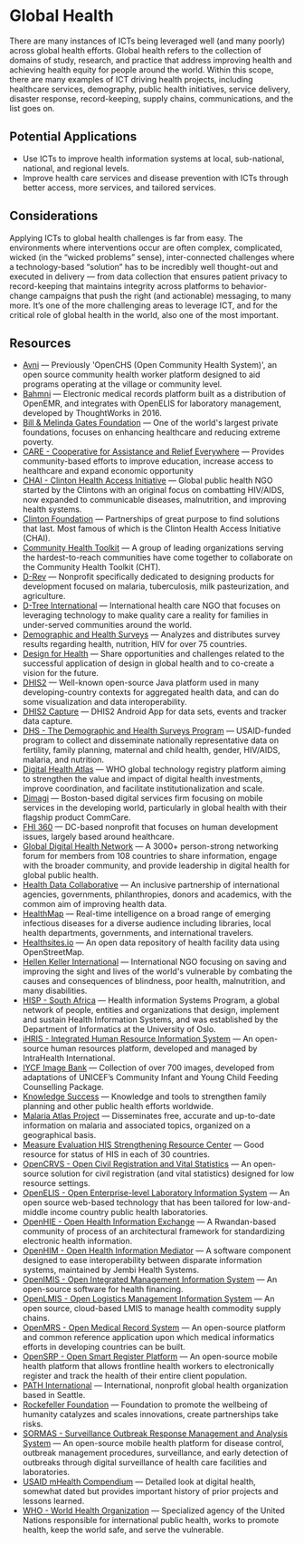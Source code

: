 # Global Health

There are many instances of ICTs being leveraged well (and many poorly) across global health efforts. Global health refers to the collection of domains of study, research, and practice that address improving health and achieving health equity for people around the world. Within this scope, there are many examples of ICT driving health projects, including healthcare services, demography, public health initiatives, service delivery, disaster response, record-keeping, supply chains, communications, and the list goes on.

## Potential Applications

- Use ICTs to improve health information systems at local, sub-national, national, and regional levels.
- Improve health care services and disease prevention with ICTs through better access, more services, and tailored services.

## Considerations

Applying ICTs to global health challenges is far from easy. The environments where interventions occur are often complex, complicated, wicked (in the “wicked problems” sense), inter-connected challenges where a technology-based “solution” has to be incredibly well thought-out and executed in delivery — from data collection that ensures patient privacy to record-keeping that maintains integrity across platforms to behavior-change campaigns that push the right (and actionable) messaging, to many more. It’s one of the more challenging areas to leverage ICT, and for the critical role of global health in the world, also one of the most important.

## Resources

- [Avni](https://avniproject.org) — Previously 'OpenCHS (Open Community Health System)',  an open source community health worker platform designed to aid programs operating at the village or community level.
- [Bahmni](https://www.bahmni.org) — Electronic medical records platform built as a distribution of OpenEMR, and integrates with OpenELIS for laboratory management, developed by ThoughtWorks in 2016.
- [Bill & Melinda Gates Foundation](http://gatesfoundation.org) — One of the world's largest private foundations, focuses on enhancing healthcare and reducing extreme poverty.
- [CARE - Cooperative for Assistance and Relief Everywhere](https://care.org) — Provides community-based efforts to improve education, increase access to healthcare and expand economic opportunity
- [CHAI - Clinton Health Access Initiative](https://clintonhealthaccess.org) — Global public health NGO started by the Clintons with an original focus on combatting HIV/AIDS, now expanded to communicable diseases, malnutrition, and improving health systems.
- [Clinton Foundation](https://clintonfoundation.org) — Partnerships of great purpose to find solutions that last. Most famous of which is the Clinton Health Access Initiative (CHAI).
- [Community Health Toolkit](https://communityhealthtoolkit.org) — A group of leading organizations serving the hardest-to-reach communities have come together to collaborate on the Community Health Toolkit (CHT).
- [D-Rev](https://d-rev.org) — Nonprofit specifically dedicated to designing products for development focused on malaria, tuberculosis, milk pasteurization, and agriculture.
- [D-Tree International](https://d-tree.org) — International health care NGO that focuses on leveraging technology to make quality care a reality for families in under-served communities around the world.
- [Demographic and Health Surveys](https://www.dhsprogram.com/data/) — Analyzes and distributes survey results regarding health, nutrition, HIV for over 75 countries.
- [Design for Health](https://www.designforhealth.org) — Share opportunities and challenges related to the successful application of design in global health and to co-create a vision for the future.
- [DHIS2](https://www.dhis2.org) — Well-known open-source Java platform used in many developing-country contexts for aggregated health data, and can do some visualization and data interoperability.
- [DHIS2 Capture](https://play.google.com/store/apps/details?id=com.dhis2) — DHIS2 Android App for data sets, events and tracker data capture.
- [DHS - The Demographic and Health Surveys Program](https://dhsprogram.com) — USAID-funded program to collect and disseminate nationally representative data on fertility, family planning, maternal and child health, gender, HIV/AIDS, malaria, and nutrition.
- [Digital Health Atlas](https://digitalhealthatlas.org) — WHO global technology registry platform aiming to strengthen the value and impact of digital health investments, improve coordination, and facilitate institutionalization and scale.
- [Dimagi](https://dimagi.com) — Boston-based digital services firm focusing on mobile services in the developing world, particularly in global health with their flagship product CommCare.
- [FHI 360](https://fhi360.org) — DC-based nonprofit that focuses on human development issues, largely based around healthcare.
- [Global Digital Health Network](https://globaldigitalhealthnetwork.org) — A 3000+ person-strong networking forum for members from 108 countries to share information, engage with the broader community, and provide leadership in digital health for global public health.
- [Health Data Collaborative](https://www.healthdatacollaborative.org) — An inclusive partnership of international agencies, governments, philanthropies, donors and academics, with the common aim of improving health data.
- [HealthMap](https://healthmap.org) — Real-time intelligence on a broad range of emerging infectious diseases for a diverse audience including libraries, local health departments, governments, and international travelers.
- [Healthsites.io](https://healthsites.io) — An open data repository of health facility data using OpenStreetMap.
- [Hellen Keller International](https://hki.org) — International NGO focusing on saving and improving the sight and lives of the world's vulnerable by combating the causes and consequences of blindness, poor health, malnutrition, and many disabilities.
- [HISP - South Africa](http://www.hisp.org) — Health information Systems Program, a global network of people, entities and organizations that design, implement and sustain Health Information Systems, and was established by the Department of Informatics at the University of Oslo.
- [iHRIS - Integrated Human Resource Information System](https://www.ihris.org) — An open-source human resources platform, developed and managed by IntraHealth International.
- [IYCF Image Bank](https://iycf.spring-nutrition.org/) — Collection of over 700 images, developed from adaptations of UNICEF’s Community Infant and Young Child Feeding Counselling Package.
- [Knowledge Success](https://www.knowledgesuccess.org) — Knowledge and tools to strengthen family planning and other public health efforts worldwide.
- [Malaria Atlas Project](https://map.ox.ac.uk) — Disseminates free, accurate and up-to-date information on malaria and associated topics, organized on a geographical basis.
- [Measure Evaluation HIS Strengthening Resource Center](https://www.measureevaluation.org/his-strengthening-resource-center/country-profiles) — Good resource for status of HIS in each of 30 countries.
- [OpenCRVS - Open Civil Registration and Vital Statistics](https://www.opencrvs.org) — An open-source solution for civil registration (and vital statistics) designed for low resource settings.
- [OpenELIS - Open Enterprise-level Laboratory Information System](http://openelisglobal.org) — An open source web-based technology that has been tailored for low-and-middle income country public health laboratories.
- [OpenHIE - Open Health Information Exchange](https://ohie.org) — A Rwandan-based community of process of an architectural framework for standardizing electronic health information.
- [OpenHIM - Open Health Information Mediator](http://openhim.org) — A software  component designed to ease interoperability between disparate information systems, maintained by Jembi Health Systems.
- [OpenIMIS - Open Integrated Management Information System](https://openimis.org) — An open-source software for health financing.
- [OpenLMIS - Open Logistics Management Information System](https://openlmis.org) — An open source, cloud-based LMIS to manage health commodity supply chains.
- [OpenMRS - Open Medical Record System](https://openmrs.org) — An open-source platform and common reference application upon which medical informatics efforts in developing countries can be built.
- [OpenSRP - Open Smart Register Platform](http://smartregister.org) — An open-source mobile health platform that allows frontline health workers to electronically register and track the health of their entire client population.
- [PATH International](https://pathintl.org) — International, nonprofit global health organization based in Seattle.
- [Rockefeller Foundation](https://rockefellerfoundation.org) — Foundation to promote the wellbeing of humanity catalyzes and scales innovations, create partnerships take risks.
- [SORMAS - Surveillance Outbreak Response Management and Analysis System](https://sormasorg.helmholtz-hzi.de) — An open-source mobile health platform for disease control, outbreak management procedures, surveillance, and early detection of outbreaks through digital surveillance of health care facilities and laboratories.
- [USAID mHealth Compendium](http://www.africanstrategies4health.org/mhealth-database.html) — Detailed look at digital health, somewhat dated but provides important history of prior projects and lessons learned.
- [WHO - World Health Organization](http://www.who.int) — Specialized agency of the United Nations responsible for international public health, works to promote health, keep the world safe, and serve the vulnerable.
